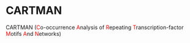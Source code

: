 # CARTMAN
CARTMAN (<span style="color:red">C</span>o-occurrence <span style="color:red">A</span>nalysis of <span style="color:red">R</span>epeating <span style="color:red">T</span>ranscription-factor <span style="color:red">M</span>otifs <span style="color:red">A</span>nd <span style="color:red">N</span>etworks)

